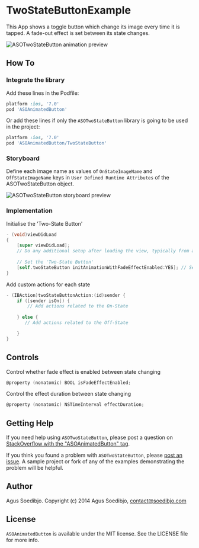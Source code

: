 # TwoStateButtonExample

This App shows a toggle button which change its image every time it is tapped. A fade-out effect is set between its state changes.

![ASOTwoStateButton animation preview](https://raw.githubusercontent.com/wiki/agusso/ASOAnimatedButton/Assets/ASOTwoStateButton-preview.gif)

## How To

### Integrate the library

Add these lines in the Podfile:

``` ruby
platform :ios, '7.0'
pod 'ASOAnimatedButton'
```

Or add these lines if only the `ASOTwoStateButton` library is going to be used in the project:

``` ruby
platform :ios, '7.0'
pod 'ASOAnimatedButton/TwoStateButton'
```

### Storyboard

Define each image name as values of `OnStateImageName` and `OffStateImageName` keys in `User Defined Runtime Attributes` of the ASOTwoStateButton object.

![ASOTwoStateButton storyboard preview](https://raw.githubusercontent.com/wiki/agusso/ASOAnimatedButton/Assets/ASOTwoStateButton-storyboard.png)

### Implementation

Initialise the 'Two-State Button'
``` objectivec
- (void)viewDidLoad
{
    [super viewDidLoad];
    // Do any additional setup after loading the view, typically from a nib.
    
    // Set the 'Two-State Button'
    [self.twoStateButton initAnimationWithFadeEffectEnabled:YES]; // Set to 'NO' to disable Fade effect between its two-state transition
}
```

Add custom actions for each state
``` objectivec
- (IBAction)twoStateButtonAction:(id)sender {
    if ([sender isOn]) {
        // Add actions related to the On-State
	
    } else {
       // Add actions related to the Off-State

    }
}
```

## Controls

Control whether fade effect is enabled between state changing
``` objectivec
@property (nonatomic) BOOL isFadeEffectEnabled;
```

Control the effect duration between state changing
``` objectivec
@property (nonatomic) NSTimeInterval effectDuration;
```

## Getting Help

If you need help using `ASOTwoStateButton`, please post a question on [StackOverflow with the "ASOAnimatedButton" tag](http://stackoverflow.com/questions/ask?tags=asoanimatedbutton).

If you think you found a problem with `ASOTwoStateButton`, please [post an issue](https://github.com/agusso/ASOAnimatedButton/issues). A sample project or fork of any of the examples demonstrating the problem will be helpful.

## Author
Agus Soedibjo. Copyright (c) 2014 Agus Soedibjo, contact@soedibjo.com

## License

`ASOAnimatedButton` is available under the MIT license. See the LICENSE file for more info.

